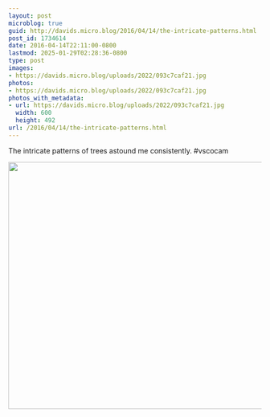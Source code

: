 ```yaml
---
layout: post
microblog: true
guid: http://davids.micro.blog/2016/04/14/the-intricate-patterns.html
post_id: 1734614
date: 2016-04-14T22:11:00-0800
lastmod: 2025-01-29T02:28:36-0800
type: post
images:
- https://davids.micro.blog/uploads/2022/093c7caf21.jpg
photos:
- https://davids.micro.blog/uploads/2022/093c7caf21.jpg
photos_with_metadata:
- url: https://davids.micro.blog/uploads/2022/093c7caf21.jpg
  width: 600
  height: 492
url: /2016/04/14/the-intricate-patterns.html
---
```

The intricate patterns of trees astound me consistently. #vscocam

<img src="/uploads/2022/093c7caf21.jpg" width="600" height="492" alt="">
